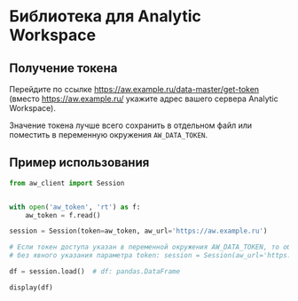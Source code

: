 # Библиотека для Analytic Workspace

## Получение токена

Перейдите по ссылке https://aw.example.ru/data-master/get-token (вместо https://aw.example.ru/ укажите адрес вашего сервера Analytic Workspace).

Значение токена лучше всего сохранить в отдельном файл или поместить в переменную окружения `AW_DATA_TOKEN`.

## Пример использования

```python
from aw_client import Session


with open('aw_token', 'rt') as f:
    aw_token = f.read()

session = Session(token=aw_token, aw_url='https://aw.example.ru')

# Если токен доступа указан в переменной окружения AW_DATA_TOKEN, то объект сессии можно создавать 
# без явного указания параметра token: session = Session(aw_url='https://aw.example.ru')

df = session.load()  # df: pandas.DataFrame

display(df)
```